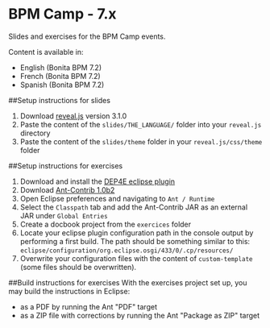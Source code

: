 BPM Camp - 7.x
====================

Slides and exercises for the BPM Camp events.

Content is available in:
- English (Bonita BPM 7.2)
- French (Bonita BPM 7.2)
- Spanish (Bonita BPM 7.2)

##Setup instructions for slides
1. Download [reveal.js](https://github.com/hakimel/reveal.js/) version 3.1.0
2. Paste the content of the `slides/THE_LANGUAGE/` folder into your `reveal.js` directory
3. Paste the content of the `slides/theme` folder in your `reveal.js/css/theme` folder

##Setup instructions for exercises
1. Download and install the [DEP4E eclipse plugin](http://dep4e.sourceforge.net/)
2. Download [Ant-Contrib 1.0b2](http://sourceforge.net/projects/ant-contrib/files/ant-contrib/ant-contrib-1.0b2/ant-contrib-1.0b2-bin.zip/download) 
3. Open Eclipse preferences and navigating to `Ant / Runtime`
4. Select the `Classpath` tab and add the Ant-Contrib JAR as an external JAR under `Global Entries`
5. Create a docbook project from the `exercices` folder
6. Locate your eclipse plugin configuration path in the console output by performing a first build. The path should be something similar to this: `eclipse/configuration/org.eclipse.osgi/433/0/.cp/resources/`
7. Overwrite your configuration files with the content of `custom-template` (some files should be overwritten).

##Build instructions for exercises
With the exercises project set up, you may build the instructions in Eclipse:
- as a PDF by running the Ant "PDF" target
- as a ZIP file with corrections by running the Ant "Package as ZIP" target


